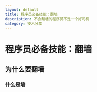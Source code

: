 ```yaml
---
layout: default
title: 程序员必备技能：翻墙
description: 不会翻墙的程序员不是一个好司机
category: 技术分享
---
```


# 程序员必备技能：翻墙

## 为什么要翻墙

### 什么是墙
